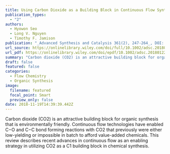 ```yaml
---
title: Using Carbon Dioxide as a Building Block in Continuous Flow Synthesis
publication_types:
  - "2"
authors:
  - Hyowon Seo
  - Long V. Nguyen
  - Timothy F. Jamison
publication: "_Advanced Synthesis and Catalysis 361(2), 247-264_, DOI: 10.1002/adsc.201801228"
url_source: https://onlinelibrary.wiley.com/doi/full/10.1002/adsc.201801228
url_pdf: https://onlinelibrary.wiley.com/doi/epdf/10.1002/adsc.201801228
summary: "Carbon dioxide (CO2) is an attractive building block for organic synthesis that is environmentally friendly. Continuous flow technologies have enabled C−O and C−C bond forming reactions with CO2 that previously were either low-yielding or impossible in batch to afford value-added chemicals. This review describes recent advances in continuous flow as an enabling strategy in utilizing CO2 as a C1 building block in chemical synthesis."
draft: false
featured: false
categories:
  - Flow Chemistry
  - Organic Synthesis
image:
  filename: featured
  focal_point: Smart
  preview_only: false
date: 2018-11-19T14:39:39.442Z
---
```

  Carbon dioxide (CO2) is an attractive building block for organic synthesis that is environmentally friendly. Continuous flow technologies have enabled C−O and C−C bond forming reactions with CO2 that previously were either low-yielding or impossible in batch to afford value-added chemicals. This review describes recent advances in continuous flow as an enabling strategy in utilizing CO2 as a C1 building block in chemical synthesis.
